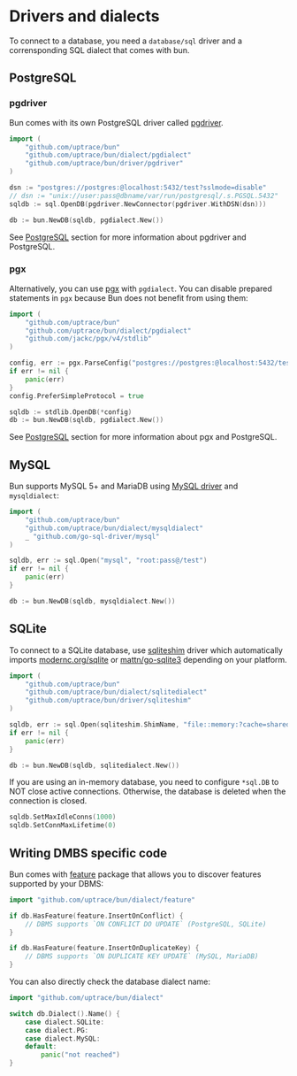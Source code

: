 # Drivers and dialects

To connect to a database, you need a `database/sql` driver and a corrensponding SQL dialect that
comes with bun.

## PostgreSQL

### pgdriver

Bun comes with its own PostgreSQL driver called
[pgdriver](https://github.com/uptrace/bun/tree/master/driver/pgdriver).

```go
import (
	"github.com/uptrace/bun"
	"github.com/uptrace/bun/dialect/pgdialect"
	"github.com/uptrace/bun/driver/pgdriver"
)

dsn := "postgres://postgres:@localhost:5432/test?sslmode=disable"
// dsn := "unix://user:pass@dbname/var/run/postgresql/.s.PGSQL.5432"
sqldb := sql.OpenDB(pgdriver.NewConnector(pgdriver.WithDSN(dsn)))

db := bun.NewDB(sqldb, pgdialect.New())
```

See [PostgreSQL](/postgres/) section for more information about pgdriver and PostgreSQL.

### pgx

Alternatively, you can use [pgx](https://github.com/jackc/pgx) with `pgdialect`. You can disable
prepared statements in `pgx` because Bun does not benefit from using them:

```go
import (
	"github.com/uptrace/bun"
	"github.com/uptrace/bun/dialect/pgdialect"
	"github.com/jackc/pgx/v4/stdlib"
)

config, err := pgx.ParseConfig("postgres://postgres:@localhost:5432/test?sslmode=disable")
if err != nil {
	panic(err)
}
config.PreferSimpleProtocol = true

sqldb := stdlib.OpenDB(*config)
db := bun.NewDB(sqldb, pgdialect.New())
```

See [PostgreSQL](/postgres/) section for more information about pgx and PostgreSQL.

## MySQL

Bun supports MySQL 5+ and MariaDB using [MySQL driver](https://github.com/go-sql-driver/mysql) and
`mysqldialect`:

```go
import (
	"github.com/uptrace/bun"
	"github.com/uptrace/bun/dialect/mysqldialect"
    _ "github.com/go-sql-driver/mysql"
)

sqldb, err := sql.Open("mysql", "root:pass@/test")
if err != nil {
	panic(err)
}

db := bun.NewDB(sqldb, mysqldialect.New())
```

## SQLite

To connect to a SQLite database, use
[sqliteshim](https://github.com/uptrace/bun/tree/master/driver/sqliteshim) driver which
automatically imports [modernc.org/sqlite](https://modernc.org/sqlite/) or
[mattn/go-sqlite3](https://github.com/mattn/go-sqlite3) depending on your platform.

```go
import (
	"github.com/uptrace/bun"
	"github.com/uptrace/bun/dialect/sqlitedialect"
    "github.com/uptrace/bun/driver/sqliteshim"
)

sqldb, err := sql.Open(sqliteshim.ShimName, "file::memory:?cache=shared")
if err != nil {
	panic(err)
}

db := bun.NewDB(sqldb, sqlitedialect.New())
```

If you are using an in-memory database, you need to configure `*sql.DB` to NOT close active
connections. Otherwise, the database is deleted when the connection is closed.

```go
sqldb.SetMaxIdleConns(1000)
sqldb.SetConnMaxLifetime(0)
```

## Writing DMBS specific code

Bun comes with [feature](https://pkg.go.dev/github.com/uptrace/bun/dialect/feature) package that
allows you to discover features supported by your DBMS:

```go
import "github.com/uptrace/bun/dialect/feature"

if db.HasFeature(feature.InsertOnConflict) {
    // DBMS supports `ON CONFLICT DO UPDATE` (PostgreSQL, SQLite)
}

if db.HasFeature(feature.InsertOnDuplicateKey) {
    // DBMS supports `ON DUPLICATE KEY UPDATE` (MySQL, MariaDB)
}
```

You can also directly check the database dialect name:

```go
import "github.com/uptrace/bun/dialect"

switch db.Dialect().Name() {
    case dialect.SQLite:
    case dialect.PG:
    case dialect.MySQL:
    default:
        panic("not reached")
}
```
